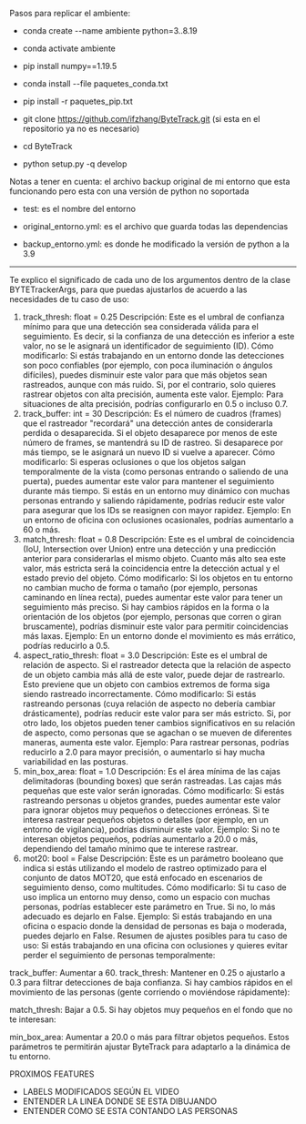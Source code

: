 Pasos para replicar el ambiente:

- conda create --name ambiente python=3..8.19

- conda activate ambiente

- pip install numpy==1.19.5

- conda install --file paquetes_conda.txt

- pip install -r paquetes_pip.txt

- git clone https://github.com/ifzhang/ByteTrack.git (si esta en el repositorio ya no es necesario)

- cd ByteTrack

- python setup.py -q develop

Notas a tener en cuenta:
el archivo backup original de mi entorno que esta funcionando pero esta con una versión de python no soportada

- test: es el nombre del entorno
- original_entorno.yml: es el archivo que guarda todas las dependencias


- backup_entorno.yml: es donde he modificado la versión de python a la 3.9

------------------------------------------------------------------------------------------------------------------

Te explico el significado de cada uno de los argumentos dentro de la clase BYTETrackerArgs, para que puedas ajustarlos de acuerdo a las necesidades de tu caso de uso:

1. track_thresh: float = 0.25
Descripción: Este es el umbral de confianza mínimo para que una detección sea considerada válida para el seguimiento. Es decir, si la confianza de una detección es inferior a este valor, no se le asignará un identificador de seguimiento (ID).
Cómo modificarlo: Si estás trabajando en un entorno donde las detecciones son poco confiables (por ejemplo, con poca iluminación o ángulos difíciles), puedes disminuir este valor para que más objetos sean rastreados, aunque con más ruido. Si, por el contrario, solo quieres rastrear objetos con alta precisión, aumenta este valor.
Ejemplo: Para situaciones de alta precisión, podrías configurarlo en 0.5 o incluso 0.7.
2. track_buffer: int = 30
Descripción: Es el número de cuadros (frames) que el rastreador "recordará" una detección antes de considerarla perdida o desaparecida. Si el objeto desaparece por menos de este número de frames, se mantendrá su ID de rastreo. Si desaparece por más tiempo, se le asignará un nuevo ID si vuelve a aparecer.
Cómo modificarlo: Si esperas oclusiones o que los objetos salgan temporalmente de la vista (como personas entrando o saliendo de una puerta), puedes aumentar este valor para mantener el seguimiento durante más tiempo. Si estás en un entorno muy dinámico con muchas personas entrando y saliendo rápidamente, podrías reducir este valor para asegurar que los IDs se reasignen con mayor rapidez.
Ejemplo: En un entorno de oficina con oclusiones ocasionales, podrías aumentarlo a 60 o más.
3. match_thresh: float = 0.8
Descripción: Este es el umbral de coincidencia (IoU, Intersection over Union) entre una detección y una predicción anterior para considerarlas el mismo objeto. Cuanto más alto sea este valor, más estricta será la coincidencia entre la detección actual y el estado previo del objeto.
Cómo modificarlo: Si los objetos en tu entorno no cambian mucho de forma o tamaño (por ejemplo, personas caminando en línea recta), puedes aumentar este valor para tener un seguimiento más preciso. Si hay cambios rápidos en la forma o la orientación de los objetos (por ejemplo, personas que corren o giran bruscamente), podrías disminuir este valor para permitir coincidencias más laxas.
Ejemplo: En un entorno donde el movimiento es más errático, podrías reducirlo a 0.5.
4. aspect_ratio_thresh: float = 3.0
Descripción: Este es el umbral de relación de aspecto. Si el rastreador detecta que la relación de aspecto de un objeto cambia más allá de este valor, puede dejar de rastrearlo. Esto previene que un objeto con cambios extremos de forma siga siendo rastreado incorrectamente.
Cómo modificarlo: Si estás rastreando personas (cuya relación de aspecto no debería cambiar drásticamente), podrías reducir este valor para ser más estricto. Si, por otro lado, los objetos pueden tener cambios significativos en su relación de aspecto, como personas que se agachan o se mueven de diferentes maneras, aumenta este valor.
Ejemplo: Para rastrear personas, podrías reducirlo a 2.0 para mayor precisión, o aumentarlo si hay mucha variabilidad en las posturas.
5. min_box_area: float = 1.0
Descripción: Es el área mínima de las cajas delimitadoras (bounding boxes) que serán rastreadas. Las cajas más pequeñas que este valor serán ignoradas.
Cómo modificarlo: Si estás rastreando personas u objetos grandes, puedes aumentar este valor para ignorar objetos muy pequeños o detecciones erróneas. Si te interesa rastrear pequeños objetos o detalles (por ejemplo, en un entorno de vigilancia), podrías disminuir este valor.
Ejemplo: Si no te interesan objetos pequeños, podrías aumentarlo a 20.0 o más, dependiendo del tamaño mínimo que te interese rastrear.
6. mot20: bool = False
Descripción: Este es un parámetro booleano que indica si estás utilizando el modelo de rastreo optimizado para el conjunto de datos MOT20, que está enfocado en escenarios de seguimiento denso, como multitudes.
Cómo modificarlo: Si tu caso de uso implica un entorno muy denso, como un espacio con muchas personas, podrías establecer este parámetro en True. Si no, lo más adecuado es dejarlo en False.
Ejemplo: Si estás trabajando en una oficina o espacio donde la densidad de personas es baja o moderada, puedes dejarlo en False.
Resumen de ajustes posibles para tu caso de uso:
Si estás trabajando en una oficina con oclusiones y quieres evitar perder el seguimiento de personas temporalmente:

track_buffer: Aumentar a 60.
track_thresh: Mantener en 0.25 o ajustarlo a 0.3 para filtrar detecciones de baja confianza.
Si hay cambios rápidos en el movimiento de las personas (gente corriendo o moviéndose rápidamente):

match_thresh: Bajar a 0.5.
Si hay objetos muy pequeños en el fondo que no te interesan:

min_box_area: Aumentar a 20.0 o más para filtrar objetos pequeños.
Estos parámetros te permitirán ajustar ByteTrack para adaptarlo a la dinámica de tu entorno.



PROXIMOS FEATURES
- LABELS MODIFICADOS SEGÚN EL VIDEO
- ENTENDER LA LINEA DONDE SE ESTA DIBUJANDO
- ENTENDER COMO SE ESTA CONTANDO LAS PERSONAS
